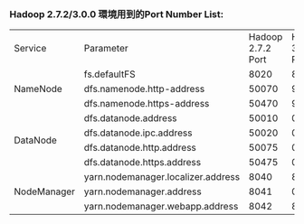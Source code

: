 ﻿### Hadoop 2.7.2/3.0.0 環境用到的Port Number List:

<table>
   <tr>
      <td>Service</td>
	  <td>Parameter</td>
      <td>Hadoop 2.7.2 Port</td>      
	  <td>Hadoop 3.0.0 Port</td>
   </tr>
	<tr><td rowspan='3'>NameNode</td><td>fs.defaultFS</td><td>8020</td><td>8020</td></tr>	
	<tr><td>dfs.namenode.http-address</td><td>50070</td><td>9870</td></tr>
	<tr><td>dfs.namenode.https-address</td><td>50470</td><td>9871</td></tr>	
	<tr><td rowspan='4'>DataNode</td><td>dfs.datanode.address</td><td>50010</td><td>0000</td></tr>
	<tr><td>dfs.datanode.ipc.address</td><td>50020</td><td>0000</td></tr>
	<tr><td>dfs.datanode.http.address</td><td>50075</td><td>0000</td></tr>
	<tr><td>dfs.datanode.https.address</td><td>50475</td><td>0000</td></tr>	
	<tr><td rowspan='3'>NodeManager</td><td>yarn.nodemanager.localizer.address</td><td>8040</td><td>8040</td></tr>
	<tr><td>yarn.nodemanager.address</td><td>8041</td><td>0000</td></tr>
	<tr><td>yarn.nodemanager.webapp.address</td><td>8042</td><td>8042</td></tr>	
</table>

